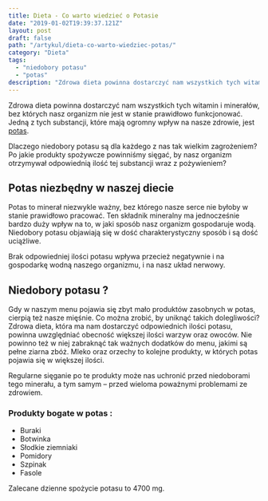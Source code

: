 ```yaml
---
title: Dieta - Co warto wiedzieć o Potasie
date: "2019-01-02T19:39:37.121Z"
layout: post
draft: false
path: "/artykul/dieta-co-warto-wiedziec-potas/"
category: "Dieta"
tags:
  - "niedobory potasu"
  - "potas"
description: "Zdrowa dieta powinna dostarczyć nam wszystkich tych witamin i minerałów, bez których nasz organizm nie jest w stanie prawidłowo funkcjonować. Jedną z tych substancji, które mają ogromny wpływ na nasze zdrowie, jest potas."
---
```


Zdrowa dieta powinna dostarczyć nam wszystkich tych witamin i minerałów, bez których nasz organizm nie jest w stanie prawidłowo funkcjonować. Jedną z tych substancji, które mają ogromny wpływ na nasze zdrowie, jest [potas](https://pl.wikipedia.org/wiki/Potas). 

Dlaczego niedobory potasu są dla każdego z nas tak wielkim zagrożeniem? Po jakie produkty spożywcze powinniśmy sięgać, by nasz organizm otrzymywał odpowiednią ilość tej substancji wraz z pożywieniem?

## Potas niezbędny w naszej diecie

Potas to minerał niezwykle ważny, bez którego nasze serce nie byłoby w stanie prawidłowo pracować. Ten składnik mineralny ma jednocześnie bardzo duży wpływ na to, w jaki sposób nasz organizm gospodaruje wodą. Niedobory potasu objawiają się w dość charakterystyczny sposób i są dość uciążliwe. 

Brak odpowiedniej ilości potasu wpływa przecież negatywnie i na gospodarkę wodną naszego organizmu, i na nasz układ nerwowy.

## Niedobory potasu ?

Gdy w naszym menu pojawia się zbyt mało produktów zasobnych w potas, cierpią też nasze mięśnie. Co można zrobić, by uniknąć takich dolegliwości? Zdrowa dieta, która ma nam dostarczyć odpowiednich ilości potasu, powinna uwzględniać obecność większej ilości warzyw oraz owoców. Nie powinno też w niej zabraknąć tak ważnych dodatków do menu, jakimi są pełne ziarna zbóż. Mleko oraz orzechy to kolejne produkty, w których potas pojawia się w większej ilości.

Regularne sięganie po te produkty może nas uchronić przed niedoborami tego minerału, a tym samym – przed wieloma poważnymi problemami ze zdrowiem.

### Produkty bogate w potas :
* Buraki
* Botwinka
* Słodkie ziemniaki
* Pomidory
* Szpinak
* Fasole

Zalecane dzienne spożycie potasu to 4700 mg.